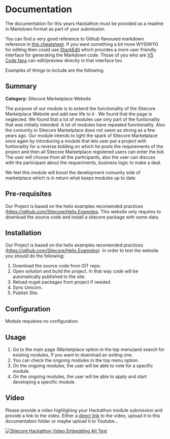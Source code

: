 # Documentation

The documentation for this years Hackathon must be provided as a readme in Markdown format as part of your submission. 

You can find a very good reference to Github flavoured markdown reference in [this cheatsheet](https://github.com/adam-p/markdown-here/wiki/Markdown-Cheatsheet). If you want something a bit more WYSIWYG for editing then could use [StackEdit](https://stackedit.io/app) which provides a more user friendly interface for generating the Markdown code. Those of you who are [VS Code fans](https://code.visualstudio.com/docs/languages/markdown#_markdown-preview) can edit/preview directly in that interface too.

Examples of things to include are the following.

## Summary

**Category:** Sitecore Marketplace Website

The purpose of our module is to extend the functionality of the Sitecore Marketplace Website and add new life to it . 
We found that the page is neglected.
We found that a lot of modules use only part of the funtionality that was initially intended. A lot of modules have repeated functionality.
Also the comunity in Sitecore Marketplace does not seem as strong as a few years ago.
Our module intends to light the spark of Sitecore Marketplace once again by introducing a module that lets user put a project with funtionality for a reverse bidding on which he posts the requirements of the project and then all Sitecore Marketplace registered users can enter the bid.
The user will choose from all the participants, also the user can discuss with the participant about the requeriments, business logic to make a deal.

We feel this module will boost the development comunity side of marketplace which is in return what keeps modules up to date.

## Pre-requisites

Our Project is based on the helix examples recomended practices (https://github.com/Sitecore/Helix.Examples. This website only requires to download the source code and install a sitecore package with some data.


## Installation

Our Project is based on the helix examples recomended practices (https://github.com/Sitecore/Helix.Examples). In order to test the website you should do the following:
1. Download the source code from GIT repo. 
1. Open solution and build the project. In that way code will be automatically published to the site.
2. Reload nuget packages from project if needed.
3. Sync Unicorn.
4. Publish Site.

## Configuration

Module requieres no configuration.

## Usage

1. Go to the main page (Marketplace option in the top menu)and search for existing modules, if you want to download an exiting one.
2. You can check the ongoing modules in the top menu option.
3. On the ongoing modules, the user will be able to vote for a specific module.
4. On the ongoing modules, the user will be able to apply and start developing a specific module.


## Video

Please provide a video highlighing your Hackathon module submission and provide a link to the video. Either a [direct link](https://www.youtube.com/watch?v=EpNhxW4pNKk) to the video, upload it to this documentation folder or maybe upload it to Youtube...

[![Sitecore Hackathon Video Embedding Alt Text](https://img.youtube.com/vi/EpNhxW4pNKk/0.jpg)](https://www.youtube.com/watch?v=EpNhxW4pNKk)
